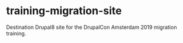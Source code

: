 # training-migration-site
Destination Drupal8 site for the DrupalCon Amsterdam 2019 migration training.
